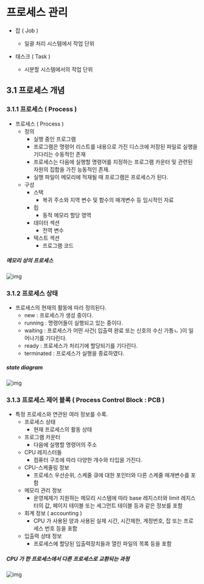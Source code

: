 # 프로세스 관리

* 잡 ( Job )
	- 일괄 처리 시스템에서 작업 단위

* 태스크 ( Task )
	- 시분할 시스템에서의 작업 단위

## 3.1 프로세스 개념

### 3.1.1 프로세스 ( Process )
* 프로세스 ( Process )
	- 정의
		- 실행 중인 프로그램
		- 프로그램은 명령어 리스트를 내용으로 가진 디스크에 저장된 파일로 실행을 기다리는 수동적인 존재
		- 프로세스는 다음에 실행할 명령어를 지정하는 프로그램 카운터 및 관련된 자원의 집합을 가진 능동적인 존재.
		- 실행 파일이 메모리에 적재될 때 프로그램은 프로세스가 된다.
	- 구성
		- 스택
			- 복귀 주소와 지역 변수 및 함수의 매개변수 등 임시적인 자료
		- 힙
			- 동적 메모리 할당 영역
		- 데이터 섹션
			- 전역 변수
		- 텍스트 섹션
			- 프로그램 코드
##### 메모리 상의 프로세스
![img]()


### 3.1.2 프로세스 상태
* 프로세스의 현재의 활동에 따라 정의된다.
	- new : 프로세스가 생성 중이다.
	- running : 명령어들이 실행되고 있는 중이다.
	- waiting : 프로세스가 어떤 사건( 입출력 완료 또는 신호의 수신 가틍ㄴ )이 일어나기를 기다린다.
	- ready : 프로세스가 처리기에 할당되기를 기다린다.
	- terminated : 프로세스가 실행을 종료하였다.

##### state diagram
![img]()


### 3.1.3 프로세스 제어 블록 ( Process Control Block : PCB )
* 특정 프로세스와 연관된 여러 정보를 수록.
	- 프로세스 상태
		- 현재 프로세스의 활동 상태 
	- 프로그램 카운터
		- 다음에 실행할 명령어의 주소
	- CPU 레지스터들
		- 컴퓨터 구조에 따라 다양한 개수와 타입을 가진다.
	- CPU-스케줄링 정보
		- 프로세스 우선순위, 스케줄 큐에 대한 포인터와 다른 스케줄 매개변수를 포함
	- 메모리 관리 정보
		- 운영체제가 지원하는 메모리 시스템에 따라 base 레지스터와 limit 레지스터의 값, 
	페이지 테이블 또는 세그먼트 테이블 등과 같은 정보를 포함
	- 회계 정보 ( accounting )
		- CPU 가 사용된 양과 사용된 실제 시간, 시간제한, 계정번호, 잡 또는 프로세스 번호 등을 포함
	- 입출력 상태 정보
		- 프로세스에 할당된 입출력장치들과 열린 파일의 목록 등을 포함

##### CPU 가 한 프로세스에서 다른 프로세스로 교환되는 과정
![img]()
